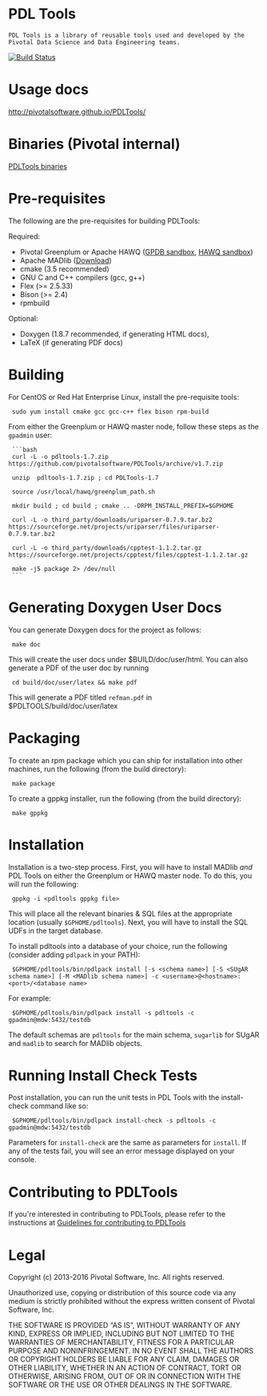 PDL Tools
=========

    PDL Tools is a library of reusable tools used and developed by the Pivotal Data Science and Data Engineering teams.
    
[![Build Status](https://travis-ci.org/pivotalsoftware/PDLTools.svg?branch=master)](https://travis-ci.org/pivotalsoftware/PDLTools)

Usage docs
============

http://pivotalsoftware.github.io/PDLTools/

Binaries (Pivotal internal)
============================

[PDLTools binaries](https://drive.google.com/a/pivotal.io/folderview?id=0B43lMs8oQk7xcGJqdlN6SElWOTQ&usp=sharing)


Pre-requisites
===============

The following are the pre-requisites for building PDLTools:

Required:
* Pivotal Greenplum or Apache HAWQ ([GPDB sandbox](https://network.pivotal.io/products/pivotal-gpdb), [HAWQ sandbox](https://network.pivotal.io/products/pivotal-hdb))
* Apache MADlib ([Download](http://madlib.incubator.apache.org/download.html))
* cmake (3.5 recommended)
* GNU C and C++ compilers (gcc, g++)
* Flex (>= 2.5.33)
* Bison (>= 2.4)
* rpmbuild

Optional:
* Doxygen (1.8.7 recommended, if generating HTML docs), 
* LaTeX (if generating PDF docs)


Building
=========

For CentOS or Red Hat Enterprise Linux, install the pre-requisite tools:

     sudo yum install cmake gcc gcc-c++ flex bison rpm-build

From either the Greenplum or HAWQ master node, follow these steps as the `gpadmin` user:

     ```bash
     curl -L -o pdltools-1.7.zip https://github.com/pivotalsoftware/PDLTools/archive/v1.7.zip
 
     unzip  pdltools-1.7.zip ; cd PDLTools-1.7
 
     source /usr/local/hawq/greenplum_path.sh
 
     mkdir build ; cd build ; cmake .. -DRPM_INSTALL_PREFIX=$GPHOME
 
     curl -L -o third_party/downloads/uriparser-0.7.9.tar.bz2 https://sourceforge.net/projects/uriparser/files/uriparser-0.7.9.tar.bz2
 
     curl -L -o third_party/downloads/cpptest-1.1.2.tar.gz https://sourceforge.net/projects/cpptest/files/cpptest-1.1.2.tar.gz
 
     make -j5 package 2> /dev/null
     ```

Generating Doxygen User Docs
=============================

You can generate Doxygen docs for the project as follows:

     make doc

This will create the user docs under $BUILD/doc/user/html. 
You can also generate a PDF of the user doc by running

     cd build/doc/user/latex && make pdf

This will generate a PDF titled `refman.pdf` in $PDLTOOLS/build/doc/user/latex


Packaging
==========

To create an rpm package which you can ship for installation into other machines, run the following (from the build directory):

     make package

To create a gppkg installer, run the following (from the build directory):

     make gppkg

Installation
=============

Installation is a two-step process. First, you will have to install MADlib _and_ PDL Tools on either the Greenplum or HAWQ master node.
To do this, you will run the following:
    
     gppkg -i <pdltools gppkg file>

This will place all the relevant binaries & SQL files at the appropriate location (usually `$GPHOME/pdltools`).
Next, you will have to install the SQL UDFs in the target database.

To install pdltools into a database of your choice, run the following (consider adding `pdlpack` in your PATH):

     $GPHOME/pdltools/bin/pdlpack install [-s <schema name>] [-S <SUgAR schema name>] [-M <MADlib schema name>] -c <username>@<hostname>:<port>/<database name>

For example:

     $GPHOME/pdltools/bin/pdlpack install -s pdltools -c gpadmin@mdw:5432/testdb

The default schemas are `pdltools` for the main schema, `sugarlib` for SUgAR and `madlib` to search for MADlib objects.

Running Install Check Tests
=============================
    
Post installation, you can run the unit tests in PDL Tools with the install-check command like so:

     $GPHOME/pdltools/bin/pdlpack install-check -s pdltools -c gpadmin@mdw:5432/testdb

Parameters for `install-check` are the same as parameters for `install`.
If any of the tests fail, you will see an error message displayed on your console.

Contributing to PDLTools
========================

If you're interested in contributing to PDLTools, please refer to the instructions at [Guidelines for contributing to PDLTools](https://github.com/pivotalsoftware/PDLTools/blob/master/CONTRIBUTIONS.md)

Legal
======
Copyright (c) 2013-2016 Pivotal Software, Inc. All rights reserved.

Unauthorized use, copying or distribution of this source code via any
medium is strictly prohibited without the express written consent of
Pivotal Software, Inc.

THE SOFTWARE IS PROVIDED “AS IS”, WITHOUT WARRANTY OF ANY KIND,
EXPRESS OR IMPLIED, INCLUDING BUT NOT LIMITED TO THE WARRANTIES OF
MERCHANTABILITY, FITNESS FOR A PARTICULAR PURPOSE AND NONINFRINGEMENT.
IN NO EVENT SHALL THE AUTHORS OR COPYRIGHT HOLDERS BE LIABLE FOR ANY
CLAIM, DAMAGES OR OTHER LIABILITY, WHETHER IN AN ACTION OF CONTRACT,
TORT OR OTHERWISE, ARISING FROM, OUT OF OR IN CONNECTION WITH THE
SOFTWARE OR THE USE OR OTHER DEALINGS IN THE SOFTWARE.
